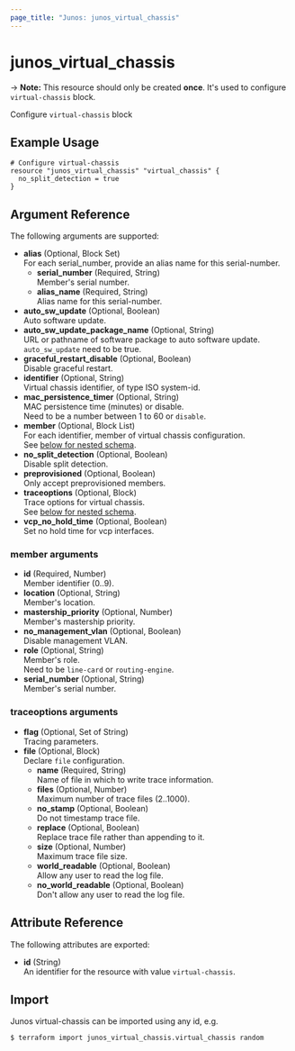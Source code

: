 ```yaml
---
page_title: "Junos: junos_virtual_chassis"
---
```


# junos_virtual_chassis

-> **Note:** This resource should only be created **once**.
It's used to configure `virtual-chassis` block.  

Configure `virtual-chassis` block

## Example Usage

```hcl
# Configure virtual-chassis
resource "junos_virtual_chassis" "virtual_chassis" {
  no_split_detection = true
}
```

## Argument Reference

The following arguments are supported:

- **alias** (Optional, Block Set)  
  For each serial_number, provide an alias name for this serial-number.
  - **serial_number** (Required, String)  
    Member's serial number.
  - **alias_name** (Required, String)  
    Alias name for this serial-number.
- **auto_sw_update** (Optional, Boolean)  
  Auto software update.
- **auto_sw_update_package_name** (Optional, String)  
  URL or pathname of software package to auto software update.  
  `auto_sw_update` need to be true.
- **graceful_restart_disable** (Optional, Boolean)  
  Disable graceful restart.
- **identifier** (Optional, String)  
  Virtual chassis identifier, of type ISO system-id.
- **mac_persistence_timer** (Optional, String)  
  MAC persistence time (minutes) or disable.  
  Need to be a number between 1 to 60 or `disable`.
- **member** (Optional, Block List)  
  For each identifier, member of virtual chassis configuration.  
  See [below for nested schema](#member-arguments).
- **no_split_detection** (Optional, Boolean)  
  Disable split detection.
- **preprovisioned** (Optional, Boolean)  
  Only accept preprovisioned members.
- **traceoptions** (Optional, Block)  
  Trace options for virtual chassis.  
  See [below for nested schema](#traceoptions-arguments).
- **vcp_no_hold_time** (Optional, Boolean)  
  Set no hold time for vcp interfaces.

### member arguments

- **id** (Required, Number)  
  Member identifier (0..9).
- **location** (Optional, String)  
  Member's location.
- **mastership_priority** (Optional, Number)  
  Member's mastership priority.
- **no_management_vlan** (Optional, Boolean)  
  Disable management VLAN.
- **role** (Optional, String)  
  Member's role.  
  Need to be `line-card` or `routing-engine`.
- **serial_number** (Optional, String)  
  Member's serial number.

### traceoptions arguments

- **flag** (Optional, Set of String)  
  Tracing parameters.
- **file** (Optional, Block)  
  Declare `file` configuration.
  - **name** (Required, String)  
    Name of file in which to write trace information.
  - **files** (Optional, Number)  
    Maximum number of trace files (2..1000).
  - **no_stamp** (Optional, Boolean)  
    Do not timestamp trace file.
  - **replace** (Optional, Boolean)  
    Replace trace file rather than appending to it.
  - **size** (Optional, Number)  
    Maximum trace file size.
  - **world_readable** (Optional, Boolean)  
    Allow any user to read the log file.
  - **no_world_readable** (Optional, Boolean)  
    Don't allow any user to read the log file.

## Attribute Reference

The following attributes are exported:

- **id** (String)  
  An identifier for the resource with value `virtual-chassis`.

## Import

Junos virtual-chassis can be imported using any id, e.g.

```shell
$ terraform import junos_virtual_chassis.virtual_chassis random
```
